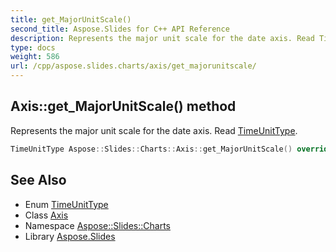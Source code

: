 ```yaml
---
title: get_MajorUnitScale()
second_title: Aspose.Slides for C++ API Reference
description: Represents the major unit scale for the date axis. Read TimeUnitType.
type: docs
weight: 586
url: /cpp/aspose.slides.charts/axis/get_majorunitscale/
---
```

## Axis::get_MajorUnitScale() method


Represents the major unit scale for the date axis. Read [TimeUnitType](../../timeunittype/).

```cpp
TimeUnitType Aspose::Slides::Charts::Axis::get_MajorUnitScale() override
```

## See Also

* Enum [TimeUnitType](../timeunittype/)
* Class [Axis](./)
* Namespace [Aspose::Slides::Charts](../)
* Library [Aspose.Slides](../../)